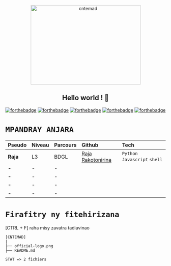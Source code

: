 
<p align="center"><img src="https://github.com/RajaRakoto/cntemad/blob/master/official-logo.png" height="250" width="345" alt="cntemad"></p>


<h2 align="center">Hello world ! 👋</h2>


[![forthebadge](https://forthebadge.com/images/badges/built-with-love.svg)](https://forthebadge.com) [![forthebadge](https://forthebadge.com/images/badges/for-you.svg)](https://forthebadge.com) [![forthebadge](https://forthebadge.com/images/badges/open-source.svg)](https://forthebadge.com) [![forthebadge](https://forthebadge.com/images/badges/uses-git.svg)](https://forthebadge.com) [![forthebadge](https://forthebadge.com/images/badges/built-by-developers.svg)](https://forthebadge.com)

# `MPANDRAY ANJARA`

| Pseudo       | Niveau | Parcours | Github  | Tech
|:-------------|:-------|:---------|:--------|:-------------------------------------------------------------------------------------------
| **Raja**     |   L3   |   BDGL   |[Raja Rakotonirina](https://github.com/RajaRakoto)|`Python` `Javascript` `shell`
| **-**        |   -    |    -     |
| **-**        |   -    |    -     |
| **-**        |   -    |    -     |
| **-**        |   -    |    -     |

# `Firafitry ny fitehirizana`

[CTRL + F] raha misy zavatra tadiavinao

    [CNTEMAD]
    |
    ├── official-logo.png
    ├── README.md
    
    STAT => 2 fichiers